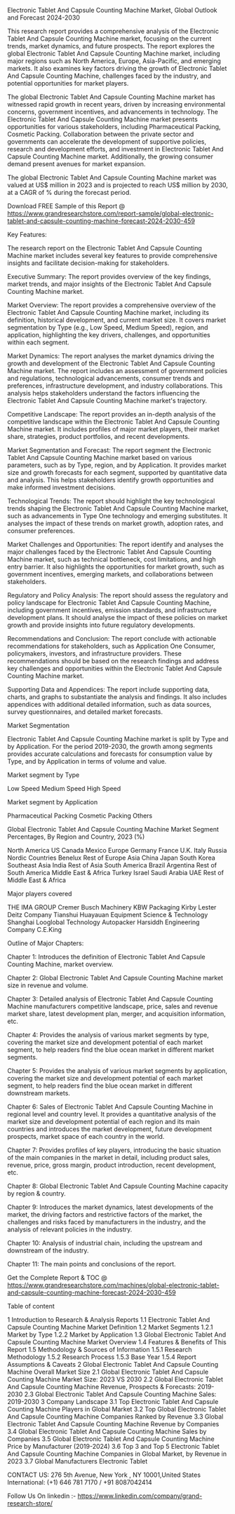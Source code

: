 Electronic Tablet And Capsule Counting Machine Market, Global Outlook and Forecast 2024-2030

This research report provides a comprehensive analysis of the Electronic Tablet And Capsule Counting Machine market, focusing on the current trends, market dynamics, and future prospects. The report explores the global Electronic Tablet And Capsule Counting Machine market, including major regions such as North America, Europe, Asia-Pacific, and emerging markets. It also examines key factors driving the growth of Electronic Tablet And Capsule Counting Machine, challenges faced by the industry, and potential opportunities for market players.

The global Electronic Tablet And Capsule Counting Machine market has witnessed rapid growth in recent years, driven by increasing environmental concerns, government incentives, and advancements in technology. The Electronic Tablet And Capsule Counting Machine market presents opportunities for various stakeholders, including Pharmaceutical Packing, Cosmetic Packing. Collaboration between the private sector and governments can accelerate the development of supportive policies, research and development efforts, and investment in Electronic Tablet And Capsule Counting Machine market. Additionally, the growing consumer demand present avenues for market expansion.

The global Electronic Tablet And Capsule Counting Machine market was valued at US$ million in 2023 and is projected to reach US$ million by 2030, at a CAGR of % during the forecast period.

Download FREE Sample of this Report @ https://www.grandresearchstore.com/report-sample/global-electronic-tablet-and-capsule-counting-machine-forecast-2024-2030-459


Key Features:

The research report on the Electronic Tablet And Capsule Counting Machine market includes several key features to provide comprehensive insights and facilitate decision-making for stakeholders.

Executive Summary: The report provides overview of the key findings, market trends, and major insights of the Electronic Tablet And Capsule Counting Machine market.

Market Overview: The report provides a comprehensive overview of the Electronic Tablet And Capsule Counting Machine market, including its definition, historical development, and current market size. It covers market segmentation by Type (e.g., Low Speed, Medium Speed), region, and application, highlighting the key drivers, challenges, and opportunities within each segment.

Market Dynamics: The report analyses the market dynamics driving the growth and development of the Electronic Tablet And Capsule Counting Machine market. The report includes an assessment of government policies and regulations, technological advancements, consumer trends and preferences, infrastructure development, and industry collaborations. This analysis helps stakeholders understand the factors influencing the Electronic Tablet And Capsule Counting Machine market's trajectory.

Competitive Landscape: The report provides an in-depth analysis of the competitive landscape within the Electronic Tablet And Capsule Counting Machine market. It includes profiles of major market players, their market share, strategies, product portfolios, and recent developments.

Market Segmentation and Forecast: The report segment the Electronic Tablet And Capsule Counting Machine market based on various parameters, such as by Type, region, and by Application. It provides market size and growth forecasts for each segment, supported by quantitative data and analysis. This helps stakeholders identify growth opportunities and make informed investment decisions.

Technological Trends: The report should highlight the key technological trends shaping the Electronic Tablet And Capsule Counting Machine market, such as advancements in Type One technology and emerging substitutes. It analyses the impact of these trends on market growth, adoption rates, and consumer preferences.

Market Challenges and Opportunities: The report identify and analyses the major challenges faced by the Electronic Tablet And Capsule Counting Machine market, such as technical bottleneck, cost limitations, and high entry barrier. It also highlights the opportunities for market growth, such as government incentives, emerging markets, and collaborations between stakeholders.

Regulatory and Policy Analysis: The report should assess the regulatory and policy landscape for Electronic Tablet And Capsule Counting Machine, including government incentives, emission standards, and infrastructure development plans. It should analyse the impact of these policies on market growth and provide insights into future regulatory developments.

Recommendations and Conclusion: The report conclude with actionable recommendations for stakeholders, such as Application One Consumer, policymakers, investors, and infrastructure providers. These recommendations should be based on the research findings and address key challenges and opportunities within the Electronic Tablet And Capsule Counting Machine market.

Supporting Data and Appendices: The report include supporting data, charts, and graphs to substantiate the analysis and findings. It also includes appendices with additional detailed information, such as data sources, survey questionnaires, and detailed market forecasts.

Market Segmentation

Electronic Tablet And Capsule Counting Machine market is split by Type and by Application. For the period 2019-2030, the growth among segments provides accurate calculations and forecasts for consumption value by Type, and by Application in terms of volume and value.



Market segment by Type



Low Speed
Medium Speed
High Speed


Market segment by Application



Pharmaceutical Packing
Cosmetic Packing
Others


Global Electronic Tablet And Capsule Counting Machine Market Segment Percentages, By Region and Country, 2023 (%)



North America
US
Canada
Mexico
Europe
Germany
France
U.K.
Italy
Russia
Nordic Countries
Benelux
Rest of Europe
Asia
China
Japan
South Korea
Southeast Asia
India
Rest of Asia
South America
Brazil
Argentina
Rest of South America
Middle East & Africa
Turkey
Israel
Saudi Arabia
UAE
Rest of Middle East & Africa


Major players covered



THE IMA GROUP
Cremer
Busch Machinery
KBW Packaging
Kirby Lester
Deitz Company
Tianshui Huayauan Equipment Science & Technology
Shanghai Looglobal Technology
Autopacker
Harsiddh Engineering Company
C.E.King


Outline of Major Chapters:

Chapter 1: Introduces the definition of Electronic Tablet And Capsule Counting Machine, market overview.

Chapter 2: Global Electronic Tablet And Capsule Counting Machine market size in revenue and volume.

Chapter 3: Detailed analysis of Electronic Tablet And Capsule Counting Machine manufacturers competitive landscape, price, sales and revenue market share, latest development plan, merger, and acquisition information, etc.

Chapter 4: Provides the analysis of various market segments by type, covering the market size and development potential of each market segment, to help readers find the blue ocean market in different market segments.

Chapter 5: Provides the analysis of various market segments by application, covering the market size and development potential of each market segment, to help readers find the blue ocean market in different downstream markets.

Chapter 6: Sales of Electronic Tablet And Capsule Counting Machine in regional level and country level. It provides a quantitative analysis of the market size and development potential of each region and its main countries and introduces the market development, future development prospects, market space of each country in the world.

Chapter 7: Provides profiles of key players, introducing the basic situation of the main companies in the market in detail, including product sales, revenue, price, gross margin, product introduction, recent development, etc.

Chapter 8: Global Electronic Tablet And Capsule Counting Machine capacity by region & country.

Chapter 9: Introduces the market dynamics, latest developments of the market, the driving factors and restrictive factors of the market, the challenges and risks faced by manufacturers in the industry, and the analysis of relevant policies in the industry.

Chapter 10: Analysis of industrial chain, including the upstream and downstream of the industry.

Chapter 11: The main points and conclusions of the report.

Get the Complete Report & TOC @ https://www.grandresearchstore.com/machines/global-electronic-tablet-and-capsule-counting-machine-forecast-2024-2030-459

Table of content

1 Introduction to Research & Analysis Reports
1.1 Electronic Tablet And Capsule Counting Machine Market Definition
1.2 Market Segments
1.2.1 Market by Type
1.2.2 Market by Application
1.3 Global Electronic Tablet And Capsule Counting Machine Market Overview
1.4 Features & Benefits of This Report
1.5 Methodology & Sources of Information
1.5.1 Research Methodology
1.5.2 Research Process
1.5.3 Base Year
1.5.4 Report Assumptions & Caveats
2 Global Electronic Tablet And Capsule Counting Machine Overall Market Size
2.1 Global Electronic Tablet And Capsule Counting Machine Market Size: 2023 VS 2030
2.2 Global Electronic Tablet And Capsule Counting Machine Revenue, Prospects & Forecasts: 2019-2030
2.3 Global Electronic Tablet And Capsule Counting Machine Sales: 2019-2030
3 Company Landscape
3.1 Top Electronic Tablet And Capsule Counting Machine Players in Global Market
3.2 Top Global Electronic Tablet And Capsule Counting Machine Companies Ranked by Revenue
3.3 Global Electronic Tablet And Capsule Counting Machine Revenue by Companies
3.4 Global Electronic Tablet And Capsule Counting Machine Sales by Companies
3.5 Global Electronic Tablet And Capsule Counting Machine Price by Manufacturer (2019-2024)
3.6 Top 3 and Top 5 Electronic Tablet And Capsule Counting Machine Companies in Global Market, by Revenue in 2023
3.7 Global Manufacturers Electronic Tablet

CONTACT US:
276 5th Avenue, New York , NY 10001,United States
International: (+1) 646 781 7170 / +91 8087042414

Follow Us On linkedin :- https://www.linkedin.com/company/grand-research-store/
 
